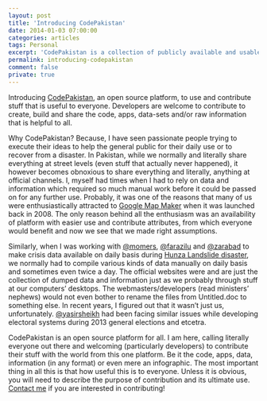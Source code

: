 ```yaml
---
layout: post
title: 'Introducing CodePakistan'
date: 2014-01-03 07:00:00
categories: articles
tags: Personal
excerpt: 'CodePakistan is a collection of publicly available and usable code snippets, programs, libraries and data sets.'
permalink: introducing-codepakistan
comment: false
private: true
---
```


Introducing [CodePakistan](http://codepakistan.github.io/), an open source platform, to use and contribute stuff that is useful to everyone. Developers are welcome to contribute to create, build and share the code, apps, data-sets and/or raw information that is helpful to all.

Why CodePakistan? Because, I have seen passionate people trying to execute their ideas to help the general public for their daily use or to recover from a disaster. In Pakistan, while we normally and literally share everything at street levels (even stuff that actually never happened), it however becomes obnoxious to share everything and literally, anything at official channels. I, myself had times when I had to rely on data and information which required so much manual work before it could be passed on for any further use. Probably, it was one of the reasons that many of us were enthusiastically attracted to [Google Map Maker](http://google.com/mapmaker) when it was launched back in 2008. The only reason behind all the enthusiasm was an availability of platform with easier use and contribute attributes, from which everyone would benefit and now we see that we made right assumptions.

Similarly, when I was working with [@momers](http://twitter.com/momers), [@farazilu](http://twitter.com/farazilu) and [@zarabad](http://fb.com/zarabad) to make crisis data available on daily basis during [Hunza Landslide disaster](http://local.com.pk/hunza), we normally had to compile various kinds of data manually on daily basis and sometimes even twice a day. The official websites were and are just the collection of dumped data and information just as we probably through stuff at our computers’ desktops. The webmasters/developers (read ministers’ nephews) would not even bother to rename the files from Untitled.doc to something else. In recent years, I figured out that it wasn’t just us, unfortunately. [@yasirsheikh](http://twitter.com/yasirsheikh) had been facing similar issues while developing electoral systems during 2013 general elections and etcetra.

CodePakistan is an open source platform for all. I am here, calling literally everyone out there and welcoming (particularly developers) to contribute their stuff with the world from this one platform. Be it the code, apps, data, information (in any format) or even mere an infographic. The most important thing in all this is that how useful this is to everyone. Unless it is obvious, you will need to describe the purpose of contribution and its ultimate use. [Contact me](mailto:codepakistan@jabran.me?subject=CodePakistan) if you are interested in contributing!